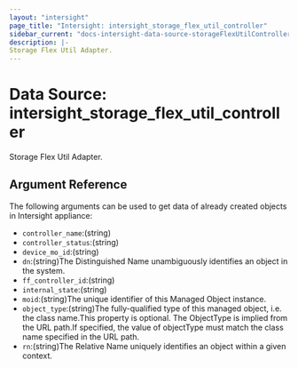 ```yaml
---
layout: "intersight"
page_title: "Intersight: intersight_storage_flex_util_controller"
sidebar_current: "docs-intersight-data-source-storageFlexUtilController"
description: |-
Storage Flex Util Adapter.
---
```


# Data Source: intersight_storage_flex_util_controller
Storage Flex Util Adapter.
## Argument Reference
The following arguments can be used to get data of already created objects in Intersight appliance:
* `controller_name`:(string)
* `controller_status`:(string)
* `device_mo_id`:(string)
* `dn`:(string)The Distinguished Name unambiguously identifies an object in the system.
* `ff_controller_id`:(string)
* `internal_state`:(string)
* `moid`:(string)The unique identifier of this Managed Object instance.
* `object_type`:(string)The fully-qualified type of this managed object, i.e. the class name.This property is optional. The ObjectType is implied from the URL path.If specified, the value of objectType must match the class name specified in the URL path.
* `rn`:(string)The Relative Name uniquely identifies an object within a given context.

